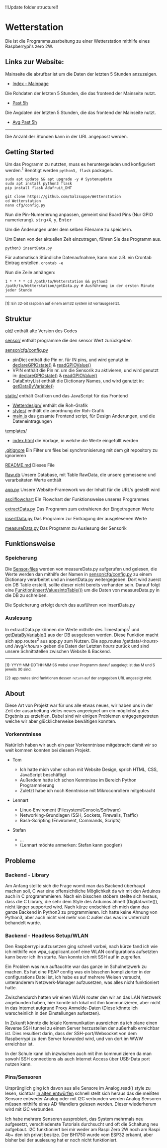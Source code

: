 !!Update folder structure!!


# Wetterstation

Die ist die Programmausarbeitung zu einer Wetterstation mithilfe eines Raspberrypi's zero 2W.

## Links zur Website:

Mainseite die abrufbar ist um die Daten der letzten 5 Stunden anzuzeigen.
+ [Index - Mainpage](http://raspi-home.ddns.net:8080/)

Die Rohdaten der letzten 5 Stunden, die das frontend der Mainseite nutzt.
+ [Past 5h](http://raspi-home.ddns.net:8080/getdata/6)

Die Avgdaten der letzten 5 Stunden, die das frontend der Mainseite nutzt.

+ [Avg Past 5h](http://raspi-home.ddns.net:8080/avg/6)
---
Die Anzahl der Stunden kann in der URL angepasst werden.

## Getting Started

Um das Programm zu nutzten, muss es heruntergeladen und konfiguriert werden.<sup>1</sup>
Benötigt werden `python3, flask` packages.
```
sudo apt update && apt upgrade -y # Systemupdate
sudo apt install python3 flask
pip install flask Adafruit_DHT

git clone https://github.com/Salzsuppe/Wetterstation
cd Wetterstation
nano cfg/config.py
```
Nun die Pin-Numerierung anpassen, gemeint sind Board Pins (Nur GPIO numerierung).
<kbd>strg+X</kbd>, <kbd>y</kbd>, <kbd>Enter</kbd>

Um die Änderungen unter dem selben Filename zu speichern.

Um Daten von der aktuellen Zeit einzutragen, führen Sie das Programm aus.
```
python3 insertData.py
```

Für automatisch Stündliche Datenaufnahme, kann man z.B. ein Crontab Eintrag erstellen.
`crontab -e`

Nun die Zeile anhängen:
```
1 * * * * cd /path/to/Wetterstation && python3 /path/to/Wetterstation/getData.py # Ausführung in der ersten Minute jeder Stunde
```



---
<sup>[1]: Ein 32-bit raspbian auf einem arm32 system ist vorrausgesetzt.</sup>


## Struktur

[old/](https://github.com/Salzsuppe/Wetterstation/tree/main/old) enthält alte Version des Codes

[sensor/](https://github.com/Salzsuppe/Wetterstation/tree/sensor) enthält programme die den sensor Wert zurückgeben

[sensor/cfg/config.py](https://github.com/Salzsuppe/Wetterstation/blob/main/sensor/cfg/config.py)
+ pinDict enthält die Pin nr. für IN pins, und wird genutzt in: [declareGPIOstate()](https://github.com/Salzsuppe/Wetterstation/blob/main/measureData.py?plain=1#L26) & [readGPIOValue()](https://github.com/Salzsuppe/Wetterstation/blob/main/measureData.py?plain=1#L34)
+ VPIN enthält die Pin nr. um die Sensorik zu aktivieren, und wird genutzt in: [declareGPIOstate()](https://github.com/Salzsuppe/Wetterstation/blob/main/measureData.py?plain=1#L26) & [readGPIOValue()](https://github.com/Salzsuppe/Wetterstation/blob/main/measureData.py?plain=1#L34)
+ DataEntryList enthält die Dictionary Names, und wird genutzt in: [getDataByVariable()](https://github.com/Salzsuppe/Wetterstation/blob/main/extractData.py?plain=1#L27)

[static/](https://github.com/Salzsuppe/Wetterstation/tree/main/static) enthält Grafiken und das JavaScript für das Frontend
+ [Wetterdesign/](https://github.com/Salzsuppe/Wetterstation/tree/main/static/Wetterdesign) enthält die Roh-Grafik
+ [styles/](https://github.com/Salzsuppe/Wetterstation/tree/main/static/styles) enthält die anordnung der Roh-Grafik
+ [main.js](https://github.com/Salzsuppe/Wetterstation/blob/main/static/main.js) das gesamte Frontend script, für Design Anderungen, und die Dateneintragungen

[templates/](https://github.com/Salzsuppe/Wetterstation/tree/main/templates)
+ [index.html](https://github.com/Salzsuppe/Wetterstation/blob/main/templates/index.html) die Vorlage, in welche die Werte eingefüllt werden

[.gitignore](https://github.com/Salzsuppe/Wetterstation/blob/main/.gitignore) Ein Filter um files bei synchronisierung mit dem git repository zu ignorieren

[README.md](https://github.com/Salzsuppe/Wetterstation/blob/main/README.md) Dieses File

[Raw.db](https://github.com/Salzsuppe/Wetterstation/blob/main/Raw.db) Unsere Database, mit Table RawData, die unsere gemessene und verarbeiteten Werte enthält

[app.py](https://github.com/Salzsuppe/Wetterstation/blob/main/app.py) Unsere Website-Framework wo der Inhalt für die URL's gestellt wird

[asciiflowchart](https://github.com/Salzsuppe/Wetterstation/blob/main/asciiflowchart) Ein Flowchart der Funktionsweise unseres Programmes

[extractData.py](https://github.com/Salzsuppe/Wetterstation/blob/main/extractData.py) Das Programm zum extrahieren der Eingetragenen Werte

[insertData.py](https://github.com/Salzsuppe/Wetterstation/blob/main/insertData.py) Das Programm zur Eintragung der ausgelesenen Werte

[measureData.py](https://github.com/Salzsuppe/Wetterstation/blob/main/measureData.py) Das Programm zu Auslesung der Sensorik



## Funktionsweise
### Speicherung

Die [Sensor-files](https://github.com/Salzsuppe/Wetterstation/tree/sensor) werden von measureData.py aufgerufen und gelesen, 
die Werte werden dan mithilfe der Namen in [sensor/cfg/config.py](https://github.com/Salzsuppe/Wetterstation/blob/main/sensor/cfg/config.py) zu einem Dictionary verarbeitet und an insertData.py weitergegeben.
Dort wird zuerst ein DB Table erstellt, sollte dieser nicht bereits vorhanden sein.
Darauf folgt eine [Funktion(insertValuesintoTable())](https://github.com/Salzsuppe/Wetterstation/blob/main/insertData.py?plain=1#L29) um die Daten von measureData.py in die DB zu schreiben.

Die Speicherung erfolgt durch das ausführen von insertData.py
### Auslesung

In extractData.py können die Werte mithilfe des Timestamps<sup>1</sup> und [getDataByVariable()](https://github.com/Salzsuppe/Wetterstation/blob/main/extractData.py?plain=1#L12) aus der DB ausgelesen werden.
Diese Funktion macht sich app.routes<sup>2</sup> aus app.py zum Nutzen. Die app.routes /getdata/<*hours*> und /avg/<*hours*> geben die Daten der Letzten *hours* zurück und sind unsere Schnittstellen zwischen Website & Backend.



---
<sup>[1]: YYYY-MM-DDTHH:MM:SS wobei unser Programm darauf ausgelegt ist das M und S jeweils 00 sind.</sup>

<sup>[2]: app.routes sind funktionen dessen `return` auf der angegeben URL angezeigt wird.</sup>

## About

Diese Art von Projekt war für uns alle etwas neues, wir haben uns in der Zeit der ausarbeitung vieles neues angeeignet um ein möglichst gutes Ergebnis zu erziehlen. Dabei sind wir einigen Problemen entgegengetreten welche wir aber glücklicherweise bewältigen konnten.

### Vorkenntnisse

Natürlich haben wir auch ein paar Vorkenntnisse mitgebracht damit wir so weit kommen konnten bei diesem Projekt.

+ Tom
  + Ich hatte mich voher schon mit Website Design, sprich HTML, CSS, JavaScript beschäftigt
  + Außerdem hatte ich schon Kenntnisse im Bereich Python Programmierung
  + Zuletzt habe ich noch Kenntnisse mit Mikroconrollern mitgebracht

+ Lennart
  + Linux-Enviroment (Filesystem/Console/Software)
  + Networking-Grundlagen (SSH, Sockets, Firewalls, Traffic)
  + Bash-Scripting (Enviroment, Commands, Scripts)

+ Stefan
  +  ...
  +  (Lennart möchte anmerken: Stefan kann googlen)

## Probleme

### Backend - Library
Am Anfang stellte sich die Frage womit man das Backend überhaupt machen soll, C war eine offensichtliche
Möglichkeit da wir mit den Arduinos auch in C programmmieren. Nach ein bisschen stöbern stellte sich heraus,
dass die C Library, die sehr dem Style des Arduinos ähnelt (Digital.write()), nicht länger supported wird.
Nach kürze endschied ich mich dann das ganze Backend in Python3 zu programmieren.
Ich hatte keine Ahnung von Python3, aber auch nicht viel mehr von C außer das was im Unterricht behandelt wurde.

### Backend - Headless Setup/WLAN
Den Raspberrypi aufzusetzen ging schnell vorbei, nach kürze fand ich wie ich mithilfe von wpa_supplicant.conf
eine WLAN configurations aufsetzten kann bevor ich ihn starte. Nun konnte ich mit SSH auf in zugreifen.

Ein Problem was nun auftauchte war das ganze im Schulnetzwerk zu machen. Es hat eine PEAP config was ein bisschen
komplizierter in der configurations Datei ist, ich habe es auf mehrere Weisen versucht, 
unteranderem Netzwerk-Manager aufzusetzen, was alles nicht funktioniert hatte.

Zwischendurch hatten wir einen WLAN router den wir an das LAN Netzwerk angebunden haben, hier konnte ich lokal mit ihm kommunizieren,
aber nicht in das Internet aufgrund Proxy Anmelde-Daten (Diese könnte ich warscheinlich in den Einstellungen aufsetzen).

In Zukunft könnte die lokale Kommunikation ausreichen da ich plane einen Reverse SSH tunnel zu einem Server herzustellen der außerhalb erreichbar ist.
Dies resultiert darin, dass der SSH-port/Websocket von dem Raspberrypi zu dem Server forwarded wird, und von dort im WWW erreichbar ist.

In der Schule kann ich inzwischen auch mit ihm kommunizieren da man sowohl SSH connections als auch Internet Access über USB-Data port nutzen kann.

### Pins/Sensoren

Ursprünglich ging ich davon aus alle Sensore im Analog.read() style zu lesen, sichtbar [in alten entwürfen](https://github.com/Salzsuppe/Wetterstation/blob/main/old/getData.py?plain=1#L74)
schnell stellt sich heraus das die meißten Sensore entweder Analog oder mit I2C verbunden werden
Analog Sensoren müssen mithilfe eines AD-Wandlers gelesen werden. Dieser wiederherum wird mit I2C verbunden.

Ich habe mehrere Sensoren ausprobiert, das System mehrmals neu aufgesetzt, verschiedenste Tutorials durchsucht und oft die Schaltung neu aufgebaut.
I2C funktioniert bei mir weder am Raspi Zero 2W noch am Raspi 4b+ den ich privat besitze.
Der BH1750 wurde vom ESP32 erkannt, aber bisher bei der auslesung hat er noch nicht funktioniert.
